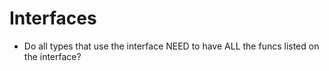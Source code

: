 # Interfaces

- Do all types that use the interface NEED to have ALL the funcs listed on the interface? 

